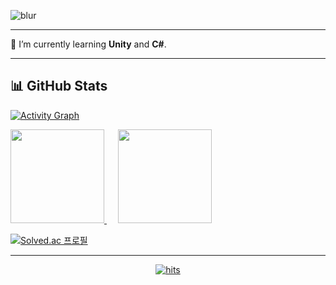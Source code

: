 ![blur](https://capsule-render.vercel.app/api?type=blur&height=300&color=gradient&text=I%20am%20HaeGong&strokeWidth=2&section=header&reversal=true&fontAlign=50&stroke=E0E0E0&fontColor=0E0E0E&fontSize=55&textBg=false)

---

🌱 I’m currently learning **Unity** and **C#**.

---

## 📊 GitHub Stats

[![Activity Graph](https://github-readme-activity-graph.vercel.app/graph?username=HAEGONG&theme=github-dark-dimmed&custom_title=Activity%20Graph&hide_border=true)](https://github.com/ashutosh00710/github-readme-activity-graph)

<p align="left">
  <a href="https://github.com/HAEGONG/HAEGONG">
    <img src="https://github-readme-stats-kappa-tan-15.vercel.app/api?username=HAEGONG&hide=issues&show_icons=true&line_height=27&count_private=true&title_color=ffffff&text_color=c9cacc&icon_color=2bbc8a&bg_color=1d1f21" height="150"/>
  </a>
  &emsp;
  <a href="https://github.com/HAEGONG/HAEGONG">
    <img src="https://github-readme-stats-kappa-tan-15.vercel.app/api/top-langs/?username=HAEGONG&layout=compact&hide=html,tex&title_color=ffffff&text_color=c9cacc&icon_color=2bbc8a&bg_color=1d1f21&langs_count=6" height="150"/>
  </a>
</p>




[![Solved.ac 프로필](http://mazassumnida.wtf/api/v2/generate_badge?boj=dgr0725)](https://solved.ac/dgr0725)

---

<div align="center">
  <a href="https://github.com/HAEGONG/HAEGONG">
    <img src="https://myhits.vercel.app/api/hit/https%3A%2F%2Fgithub.com%2FHAEGONG?color=blue&label=hits&size=small" alt="hits" />
  </a>
</div>
